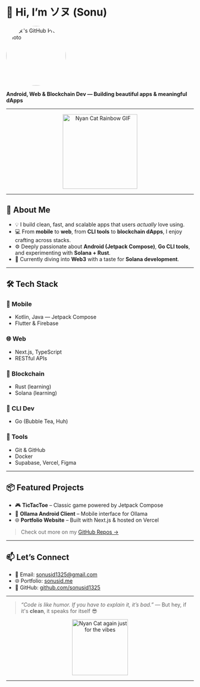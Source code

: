 # 👋 Hi, I’m **ソヌ (Sonu)**  
<p align="left">
  <a href="https://github.com/sonusid1325" target="_blank">
    <img src="https://github.com/sonusid1325.png" width="160" style="border-radius: 50%;" alt="ソヌ's GitHub Profile Photo"/>
  </a>
</p>

**Android, Web & Blockchain Dev — Building beautiful apps & meaningful dApps**

---

<p align="center">
  <img src="https://media.giphy.com/media/sIIhZliB2McAo/giphy.gif" width="200" alt="Nyan Cat Rainbow GIF"/>
</p>

---

## 🚀 About Me

- 💡 I build clean, fast, and scalable apps that users *actually* love using.  
- 💻 From **mobile** to **web**, from **CLI tools** to **blockchain dApps**, I enjoy crafting across stacks.
- ⚙️ Deeply passionate about **Android (Jetpack Compose)**, **Go CLI tools**, and experimenting with **Solana + Rust**.
- 🔭 Currently diving into **Web3** with a taste for **Solana development**.

---

## 🛠️ Tech Stack

### **📱 Mobile**
- Kotlin, Java — Jetpack Compose
- Flutter & Firebase

### **🌐 Web**
- Next.js, TypeScript
- RESTful APIs

### **🔗 Blockchain**
- Rust (learning)
- Solana (learning)

### **🧰 CLI Dev**
- Go (Bubble Tea, Huh)

### **🧪 Tools**
- Git & GitHub
- Docker
- Supabase, Vercel, Figma

---

## 📦 Featured Projects

- 🎮 **TicTacToe** – Classic game powered by Jetpack Compose  
- 🤖 **Ollama Android Client** – Mobile interface for Ollama  
- 🌐 **Portfolio Website** – Built with Next.js & hosted on Vercel  

> Check out more on my [GitHub Repos →](https://github.com/sonusid1325?tab=repositories)

---

## 📫 Let’s Connect

- 📧 Email: [sonusid1325@gmail.com](mailto:sonusid1325@gmail.com)  
- 🌐 Portfolio: [sonusid.me](https://sonusid.me)  
- 🐙 GitHub: [github.com/sonusid1325](https://github.com/sonusid1325)

---

> *“Code is like humor. If you have to explain it, it’s bad.”* — But hey, if it's **clean**, it speaks for itself 😎

<p align="center">
  <img src="https://media.giphy.com/media/sIIhZliB2McAo/giphy.gif" width="150" alt="Nyan Cat again just for the vibes" />
</p>

---

